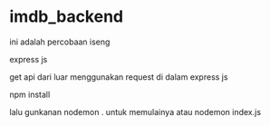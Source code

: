 # imdb_backend
ini adalah percobaan iseng

express js

get api dari luar menggunakan request di dalam express js

npm install

lalu gunkanan nodemon . untuk memulainya atau nodemon index.js
